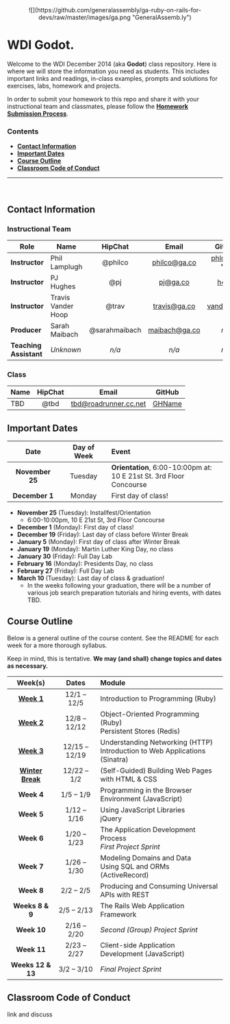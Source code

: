 <center>
![](https://github.com/generalassembly/ga-ruby-on-rails-for-devs/raw/master/images/ga.png "GeneralAssemb.ly")
</center>

# WDI Godot.

Welcome to the WDI December 2014 (aka **Godot**) class repository. Here is where we will store the information you need as students. This includes important links and readings, in-class examples, prompts and solutions for exercises, labs, homework and projects.

In order to submit your homework to this repo and share it with your instructional team and classmates, please follow the **[Homework Submission Process](homework_submission_process.md)**.


### Contents

- [**Contact Information**](#contact-information)
- [**Important Dates**](#important-dates)
- [**Course Outline**](#course-outline)
- [**Classroom Code of Conduct**](#coc)

---

<br>

## Contact Information

### Instructional Team

| Role                   | Name               | HipChat       | Email         | GitHub |
|------------------------|--------------------|:-------------:|:-------------:|:------:|
| **Instructor**         | Phil Lamplugh      | @philco       | philco@ga.co  | [phlco](https://github.com/phlco) (**no 'i'!**) |
| **Instructor**         | PJ Hughes          | @pj           | pj@ga.co      | [h4w5](https://github.com/h4w5) |
| **Instructor**         | Travis Vander Hoop | @trav         | travis@ga.co  | [vanderhoop](https://github.com/vanderhoop) |
| **Producer**           | Sarah Maibach      | @sarahmaibach | maibach@ga.co | *n/a* |
| **Teaching Assistant** | *Unknown*          | *n/a*         | *n/a*         | *n/a* |

### Class

| Name               | HipChat       | Email         | GitHub |
|--------------------|:-------------:|:-------------:|:------:|
| TBD | @tbd | tbd@roadrunner.cc.net | [GHName](https:://github.com/GHName) |

## Important Dates

| Date | Day of Week | Event |
|:----:|:-----------:|:------|
| **November 25** | Tuesday | **Orientation**, 6:00-10:00pm at:<br>10 E 21st St. 3rd Floor Concourse |
| **December 1**  | Monday  | First day of class! |

- **November 25** (Tuesday): Installfest/Orientation
  - 6:00-10:00pm, 10 E 21st St, 3rd Floor Concourse
- **December 1** (Monday): First day of class!
- **December 19** (Friday): Last day of class before Winter Break
- **January 5** (Monday): First day of class after Winter Break
- **January 19** (Monday): Martin Luther King Day, no class
- **January 30** (Friday): Full Day Lab
- **February 16** (Monday): Presidents Day, no class
- **February 27** (Friday): Full Day Lab
- **March 10** (Tuesday): Last day of class & graduation!
  - In the weeks following your graduation, there will be a number of various job search preparation tutorials and hiring events, with dates TBD.

## Course Outline

Below is a general outline of the course content. See the README for each week for a more thorough syllabus.

Keep in mind, this is tentative. **We may (and shall) change topics and dates as necessary.**

| Week(s) | Dates | Module |
|:-------:|:-----:|:-------|
| **[Week 1](w01/README.md)** | 12/1 &ndash; 12/5   | Introduction to Programming (Ruby) |
| **[Week 2](w02/README.md)** | 12/8 &ndash; 12/12  | Object-Oriented Programming (Ruby)<br>Persistent Stores (Redis) |
| **[Week 3](w03/README.md)** | 12/15 &ndash; 12/19 | Understanding Networking (HTTP)<br>Introduction to Web Applications (Sinatra) |
| **[Winter Break](winter_break_module/README.md)** | 12/22 &ndash; 1/2 | (Self-Guided) Building Web Pages with HTML & CSS |
| **Week 4** | 1/5 &ndash; 1/9     | Programming in the Browser Environment (JavaScript)|
| **Week 5** | 1/12 &ndash; 1/16   | Using JavaScript Libraries<br>jQuery |
| **Week 6** | 1/20 &ndash; 1/23   | The Application Development Process<br>*First Project Sprint* |
| **Week 7** | 1/26 &ndash; 1/30 | Modeling Domains and Data<br>Using SQL and ORMs (ActiveRecord)|
| **Week 8** | 2/2 &ndash; 2/5 | Producing and Consuming Universal APIs with REST |
| **Weeks 8 & 9** | 2/5 &ndash; 2/13 | The Rails Web Application Framework |
| **Week 10** | 2/16 &ndash; 2/20 | *Second (Group) Project Sprint* |
| **Week 11** | 2/23 &ndash; 2/27 | Client-side Application Development (JavaScript) |
| **Weeks 12 & 13** | 3/2 &ndash; 3/10 | *Final Project Sprint* |

## Classroom Code of Conduct <a id="coc"></a>

link and discuss
